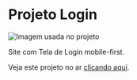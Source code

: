 # Projeto Login

![Imagem usada no projeto](https://user-images.githubusercontent.com/27748793/222211443-188071b2-611a-41bd-9675-9e17a795a294.jpg)

Site com Tela de Login mobile-first.

Veja este projeto no ar [clicando aqui](https://fredericompereira.github.io/projeto-login/).
